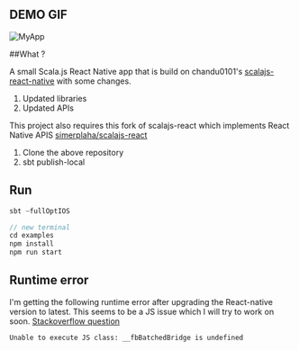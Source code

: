 ## DEMO GIF

![MyApp](examples/images/myApp.gif)

##What ?

A small Scala.js React Native app that is build on chandu0101's [scalajs-react-native](https://github.com/chandu0101/scalajs-react-native)
with some changes.

1. Updated libraries
2. Updated APIs

This project also requires this fork of scalajs-react which implements React Native APIS [simerplaha/scalajs-react](https://github.com/simerplaha/scalajs-react)

1. Clone the above repository
2. sbt publish-local

## Run

```scala
sbt ~fullOptIOS

// new terminal
cd examples
npm install
npm run start
```

## Runtime error

I'm getting the following runtime error after upgrading the React-native version to latest. This seems to be a JS
issue which I will try to work on soon. [Stackoverflow question](http://stackoverflow.com/questions/35474610/unable-to-execute-js-call-fbbatchedbridge-is-undefined)

```
Unable to execute JS class: __fbBatchedBridge is undefined
```



